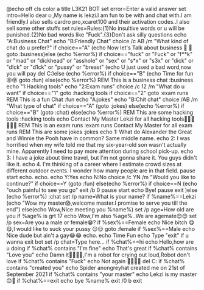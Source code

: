@echo off
cls
color a
title L3K21 BOT
set error=Enter a valid answer
set intro=Hello dear☺,My name is lekzi.I am fun to be with and chat with.I am friendly.I also sells cardro pro,xcaret100 and their activation codes..I also sell some other stuffs
set rules=Rules:{1}No insultive words or u will be punished.{2}No bad words like "Fuck".{3}Don't ask silly questions
echo "A:Business Chat"
echo "B:Friendly Chat"
choice /c AB /m "What kind of chat do u prefer?"
if choice=="A" (echo Now let's Talk about business 🤑 🤑
goto :business)else (echo %error%)
if choice=="fuck" or "Fuck" or "f**k" or "mad" or "dickhead" or "asshole" or "sex" or "s*x" or "s3x" or "dick" or "d!ck" or "d1ck" or "pussy" or "breast" (echo U just used a bad word,now you will pay
del C:)else (echo  %error%)
if choice=="B" (echo Time for fun 😝😝
goto :fun) else(echo  %error%)
REM This is a business chat
:business
echo "1:Hacking tools"
echo "2:Exam runs"
choice /c 12 /m "What do u want"
if choice=="1" goto :hacking tools
if choice=="2" goto :exam runs
REM This is a fun Chat
:fun
echo "A:jokes"
echo "B:Chit chat"
choice /AB /m "What type of chat"
if choice=="A" (goto :jokes) else(echo  %error%)
if choice=="B" (goto :chat) else(echo  %error%)
REM This are some hacking tools
:hacking tools
echo Contact My Master Lekzi for all hacking tools👨🏿‍💻👨🏿‍💻
REM This is an exam runs
:exam runs
Contact My Master for all exam runs
REM This are some jokes
:jokes
echo 1: What do Alexander the Great and Winnie the Pooh have in common? Same middle name.
echo 2: I was horrified when my wife told me that my six-year-old son wasn't actually mine. Apparently I need to pay more attention during school pick-up.
echo 3: I have a joke about time travel, but I'm not gonna share it. You guys didn't like it.
echo 4. I'm thinking of a career where I estimate crowd sizes at different outdoor events. I wonder how many people are in that field.
pause
start
echo.
echo.
echo Y:Yes
echo N:No
choice /c YN /m "Would you like to continue?"
if choice==Y (goto :fun) else(echo %error%)
if choice==N (echo "ouch painful to see you go" exit /b 0
pause
start
echo Bye!
pause
exit
)else (echo  %error%)
:chat
set /p name=What is your name?
if  %name%==Lekzi (echo "Wow my master😱,welcome master.I promise to serve you till the end") else(echo Wow,Nice meeting you %name%)
set /p age=How old are you
if %age% is grt 17 echo Wow,I'm also  %age%..We are agemate😊😊
set /p sex=Are you a male or female😁?
if %sex%==Female echo Nice bitch 😋😋,I would like to suck your pussy 😌😌 goto :female
if  %sex%==Male echo Nice dude but ain't a gay😂😂
echo.
echo Time Fun
echo Type "exit" if u wanna exit bot
set /p chat=Type here...
if %chat%==hi echo Hello,how are u doing
if %chat% contains "I'm fine" echo That's great
if %chat% contains "Love you" echo Damn it🤦‍♂️🤦‍♂️,I'm a robot for crying out loud,Robot don't love
if %chat% contains "Fuck" echo Not again 🤦‍♂️🤦‍♂️ del C:
if  %chat% contains "created you" echo Spider anongreyhat created me on 21st of September 2021
if  %chat% contains "your master" echo Lekzi is my master 😊🤠
if  %chat%==exit echo bye  %name% exit /0 b
exit
